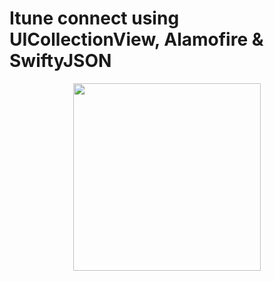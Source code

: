 # Itune connect using UICollectionView, Alamofire & SwiftyJSON
<p align="center">
<img src="ItuneConnect.gif" width=300/>
</p>
